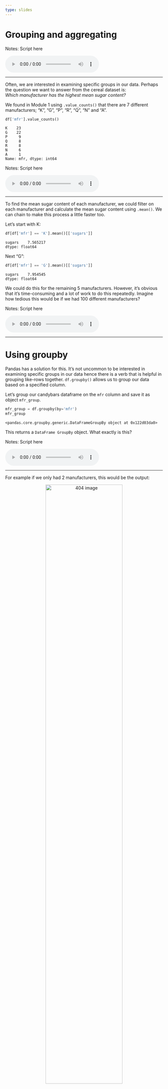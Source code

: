```yaml
---
type: slides
---
```


# Grouping and aggregating

Notes: Script here

<html>

<audio controls >

<source src="/placeholder_audio.mp3" />

</audio>

</html>

---

Often, we are interested in examining specific groups in our data.
Perhaps the question we want to answer from the cereal dataset is:  
*_Which manufacturer has the highest mean sugar content?_*

We found in Module 1 using `.value_counts()` that there are 7 different
manufacturers; “K”, “G”, “P”, “R”, “Q”, “N” and “A”.

``` python
df['mfr'].value_counts()
```

```out
K    23
G    22
P     9
Q     8
R     8
N     6
A     1
Name: mfr, dtype: int64
```

Notes: Script here

<html>

<audio controls >

<source src="/placeholder_audio.mp3" />

</audio>

</html>

---

To find the mean sugar content of each manufacturer, we could filter on
each manufacturer and calculate the mean sugar content using `.mean()`.
We can chain to make this process a little faster too.

Let’s start with K:

``` python
df[df['mfr'] == 'K'].mean()[['sugars']]
```

```out
sugars    7.565217
dtype: float64
```

Next “G”:

``` python
df[df['mfr'] == 'G'].mean()[['sugars']]
```

```out
sugars    7.954545
dtype: float64
```

We could do this for the remaining 5 manufacturers. However, it’s
obvious that it’s time-consuming and a lot of work to do this
repeatedly. Imagine how tedious this would be if we had 100 different
manufacturers?

Notes: Script here

<html>

<audio controls >

<source src="/placeholder_audio.mp3" />

</audio>

</html>

---

# Using groupby

Pandas has a solution for this. It’s not uncommon to be interested in
examining specific groups in our data hence there is a verb that is
helpful in grouping like-rows together. `df.groupby()` allows us to
group our data based on a specified column.

Let’s group our candybars dataframe on the `mfr` column and save it as
object `mfr_group`.

``` python
mfr_group = df.groupby(by='mfr')
mfr_group
```

```out
<pandas.core.groupby.generic.DataFrameGroupBy object at 0x122d03da0>
```

This returns a `DataFrame GroupBy` object. What exactly is this?

Notes: Script here

<html>

<audio controls >

<source src="/placeholder_audio.mp3" />

</audio>

</html>

---

For example if we only had 2 manufacturers, this would be the output:

<center>

<img src='/module2/groupby.png'  alt="404 image" width = "70%" align="middle"/>

</center>

Notes: Script here

<html>

<audio controls >

<source src="/placeholder_audio.mp3" />

</audio>

</html>

---

A `DataFrame GroupBy` object contains information about the groups of
the dataframe. We can access it with the `.groups` attribute (noun).

``` python
mfr_group.groups
```

```out
{'A': Int64Index([43], dtype='int64'), 'G': Int64Index([5, 7, 11, 12, 13, 14, 18, 22, 31, 36, 40, 42, 47, 51, 59, 69, 70, 71, 72, 73, 75, 76], dtype='int64'), 'K': Int64Index([2, 3, 6, 16, 17, 19, 21, 24, 25, 26, 28, 38, 39, 46, 48, 49, 50, 53, 58, 60, 62, 66, 67], dtype='int64'), 'N': Int64Index([0, 20, 63, 64, 65, 68], dtype='int64'), 'P': Int64Index([9, 27, 29, 30, 32, 33, 34, 37, 52], dtype='int64'), 'Q': Int64Index([1, 10, 35, 41, 54, 55, 56, 57], dtype='int64'), 'R': Int64Index([4, 8, 15, 23, 44, 45, 61, 74], dtype='int64')}
```

Reading carefully, we can see there are 7 groups: `A`, `G`, `K`, `N`,
`P`, `Q` and `R`, and it lists the index labels (cereal names) in each
group.

Notes: Script here

<html>

<audio controls >

<source src="/placeholder_audio.mp3" />

</audio>

</html>

---

We can obtain all the row index names of a group by specifying the group
name in square brackets after the `groups` method. Take the group `K` as
an example.

``` python
mfr_group.groups['K']
```

```out
Int64Index([2, 3, 6, 16, 17, 19, 21, 24, 25, 26, 28, 38, 39, 46, 48, 49, 50, 53, 58, 60, 62, 66, 67], dtype='int64')
```

Notes: Script here

<html>

<audio controls >

<source src="/placeholder_audio.mp3" />

</audio>

</html>

---

We can get the full dataframe of the group `K` alone using the method
`get_group()`.

``` python
mfr_group.get_group('K')
```

```out
                         name mfr  type  calories  protein  fat  sodium  fiber  carbo  sugars  potass  vitamins  shelf  weight  cups     rating
2                    All-Bran   K  Cold        70        4    1     260    9.0    7.0       5     320        25      3    1.00  0.33  59.425505
3   All-Bran with Extra Fiber   K  Cold        50        4    0     140   14.0    8.0       0     330        25      3    1.00  0.50  93.704912
6                 Apple Jacks   K  Cold       110        2    0     125    1.0   11.0      14      30        25      2    1.00  1.00  33.174094
16                Corn Flakes   K  Cold       100        2    0     290    1.0   21.0       2      35        25      1    1.00  1.00  45.863324
17                  Corn Pops   K  Cold       110        1    0      90    1.0   13.0      12      20        25      2    1.00  1.00  35.782791
..                        ...  ..   ...       ...      ...  ...     ...    ...    ...     ...     ...       ...    ...     ...   ...        ...
58                Raisin Bran   K  Cold       120        3    1     210    5.0   14.0      12     240        25      2    1.33  0.75  39.259197
60             Raisin Squares   K  Cold        90        2    0       0    2.0   15.0       6     110        25      3    1.00  0.50  55.333142
62              Rice Krispies   K  Cold       110        2    0     290    0.0   22.0       3      35        25      1    1.00  1.00  40.560159
66                     Smacks   K  Cold       110        2    1      70    1.0    9.0      15      40        25      2    1.00  0.75  31.230054
67                  Special K   K  Cold       110        6    0     230    1.0   16.0       3      55        25      1    1.00  1.00  53.131324

[23 rows x 16 columns]
```

Notes: Script here

<html>

<audio controls >

<source src="/placeholder_audio.mp3" />

</audio>

</html>

---

Similarly to how we made frequency tables using `.value_counts()`:

``` python
df['mfr'].value_counts()
```

```out
K    23
G    22
P     9
Q     8
R     8
N     6
A     1
Name: mfr, dtype: int64
```

We can now use `.size()` to obtain the amount of rows in each group:

``` python
mfr_group.size()
```

```out
mfr
A     1
G    22
K    23
N     6
P     9
Q     8
R     8
dtype: int64
```

Notes: Script here

<html>

<audio controls >

<source src="/placeholder_audio.mp3" />

</audio>

</html>

---

## Summary Statistics with Groups

What now? Grouping doesn’t answer our initial question of ***Which
manufacturer has the highest mean sugar content?***  
Where do we go from here?  
We need to calculate the mean sugar content in each manufacturing
group\!

``` python
mfr_group.mean()
```

```out
       calories   protein       fat      sodium     fiber      carbo    sugars      potass   vitamins     shelf    weight      cups     rating
mfr                                                                                                                                           
A    100.000000  4.000000  1.000000    0.000000  0.000000  16.000000  3.000000   95.000000  25.000000  2.000000  1.000000  1.000000  54.850917
G    111.363636  2.318182  1.363636  200.454545  1.272727  14.727273  7.954545   85.227273  35.227273  2.136364  1.049091  0.875000  34.485852
K    108.695652  2.652174  0.608696  174.782609  2.739130  15.130435  7.565217  103.043478  34.782609  2.347826  1.077826  0.796087  44.038462
N     86.666667  2.833333  0.166667   37.500000  4.000000  16.000000  1.833333  121.000000   8.333333  1.666667  0.971667  0.778333  67.968567
P    108.888889  2.444444  0.888889  146.111111  2.777778  13.222222  8.777778  113.888889  25.000000  2.444444  1.064444  0.714444  41.705744
Q     95.000000  2.625000  1.750000   92.500000  1.337500  10.250000  5.500000   74.375000  12.500000  2.375000  0.875000  0.823750  42.915990
R    115.000000  2.500000  1.250000  198.125000  1.875000  17.625000  6.125000   89.500000  25.000000  2.000000  1.000000  0.871250  41.542997
```

This answers the initial question and confirms that manufacturer “P” has
the highest mean sugar content across cereals. See how convenient this
was to do in comparison to our initial method? Not only does this give
us the result quicker, but it also gives us the mean of each column of
the dataframe. Think of how many filtering and mean calculations would
have to be done if we were to do this using our initial method.  
Of course, using groups is not limited to finding only the mean. We can
do the same thing for other statistics too like `.min()` and `.max()`.

Notes: Script here

<html>

<audio controls >

<source src="/placeholder_audio.mp3" />

</audio>

</html>

---

## Aggregating dataframes

In situations where we want to collect multiple statistics together, we
can aggregate them in one step using a verb called `.agg()`.

`.agg()` can be used on its own using a single measurement, without
groupby:

``` python
df.agg('mean')
```

```out
calories    106.883117
protein       2.545455
fat           1.012987
sodium      159.675325
fiber         2.151948
carbo        14.623377
sugars        6.948052
potass       96.129870
vitamins     28.246753
shelf         2.207792
weight        1.029610
cups          0.821039
rating       42.665705
dtype: float64
```

Notes: Script here

<html>

<audio controls >

<source src="/placeholder_audio.mp3" />

</audio>

</html>

---

This is essentially the same thing as calling the statistic `mean()` on
the dataframe.

``` python
df.mean()
```

```out
calories    106.883117
protein       2.545455
fat           1.012987
sodium      159.675325
fiber         2.151948
carbo        14.623377
sugars        6.948052
potass       96.129870
vitamins     28.246753
shelf         2.207792
weight        1.029610
cups          0.821039
rating       42.665705
dtype: float64
```

Notes: Script here

<html>

<audio controls >

<source src="/placeholder_audio.mp3" />

</audio>

</html>

---

`.agg()` gets a chance to really shine when we want several specific
measures. Let’s say we want the `max`, `min` and `median`. We specify
them in square brackets within our `.agg()` method.

``` python
df.agg(['max', 'min', 'median'])
```

```out
                       name  mfr  type  calories  protein  fat  sodium  fiber  carbo  sugars  potass  vitamins  shelf  weight  cups     rating
max     Wheaties Honey Gold    R   Hot     160.0      6.0  5.0   320.0   14.0   23.0    15.0   330.0     100.0    3.0     1.5  1.50  93.704912
min               100% Bran    A  Cold      50.0      1.0  0.0     0.0    0.0    1.0     0.0     1.0       0.0    1.0     0.5  0.25  18.042851
median                  NaN  NaN   NaN     110.0      3.0  1.0   180.0    2.0   14.0     7.0    90.0      25.0    2.0     1.0  0.75  40.400208
```

It produces a convenient dataframe giving the value for each statistic,
for each column.

Notes: Script here

<html>

<audio controls >

<source src="/placeholder_audio.mp3" />

</audio>

</html>

---

## Aggregating groupby objects

`.agg()` is particularly useful with groupby objects. Let’s try it on
our manufacturer `groupby` object named `mfr_group`.

``` python
mfr_group.agg(['max', 'min', 'median'])
```

```out
    calories             protein            fat            sodium             fiber             carbo              sugars            potass            vitamins            shelf            weight               cups                  rating                      
         max  min median     max min median max min median    max  min median   max  min median   max   min median    max min median    max min median      max min median   max min median    max   min median   max   min median        max        min     median
mfr                                                                                                                                                                                                                                                                
A        100  100    100       4   4    4.0   1   1      1      0    0    0.0   0.0  0.0    0.0  16.0  16.0  16.00      3   3    3.0     95  95   95.0       25  25   25.0     2   2    2.0   1.00  1.00    1.0  1.00  1.00  1.000  54.850917  54.850917  54.850917
G        140  100    110       6   1    2.0   3   1      1    290  140  200.0   4.0  0.0    1.5  21.0  10.5  14.25     14   1    8.5    230  25   80.0      100  25   25.0     3   1    2.0   1.50  1.00    1.0  1.50  0.50  0.875  51.592193  19.823573  36.181877
K        160   50    110       6   1    3.0   3   0      0    320    0  170.0  14.0  0.0    1.0  22.0   7.0  15.00     15   0    7.0    330  20   60.0      100  25   25.0     3   1    3.0   1.50  1.00    1.0  1.00  0.33  0.750  93.704912  29.924285  40.560159
N        100   70     90       4   2    3.0   1   0      0    130    0    7.5  10.0  1.0    3.0  21.0   5.0  17.50      6   0    0.0    280   1  107.5       25   0    0.0     3   1    1.5   1.00  0.83    1.0  1.00  0.33  0.835  74.472949  59.363993  68.319429
P        120   90    110       3   1    3.0   3   0      1    210   45  160.0   6.0  0.0    3.0  17.0  11.0  13.00     15   3   10.0    260  25   90.0       25  25   25.0     3   1    3.0   1.33  1.00    1.0  1.33  0.25  0.670  53.371007  28.025765  40.917047
Q        120   50    100       5   1    2.5   5   0      2    220    0   75.0   2.7  0.0    1.5  14.0   1.0  12.00     12   0    6.0    135  15   72.5       25   0   12.5     3   1    2.5   1.00  0.50    1.0  1.00  0.50  0.875  63.005645  18.042851  47.419974
R        150   90    110       4   1    2.0   3   0      1    280   95  200.0   4.0  0.0    2.0  23.0  14.0  16.50     11   2    5.5    170   1   97.5       25  25   25.0     3   1    2.0   1.00  1.00    1.0  1.13  0.67  0.875  49.787445  34.139765  41.721976
```

This gives a value for each group and for each statistic we specified.
For example:

Look at the ‘150’ in the bottom row on the far left. The interpretation
is that, for cases where the manufacturer is ‘R’, the max number of
calories is 150. In a similar manner if the manufacturer is ‘P’ the
minumum amount of sodium, is 45.

Notes: Script here

<html>

<audio controls >

<source src="/placeholder_audio.mp3" />

</audio>

</html>

---

## Extra Fancy Aggregation

You might have noticed that when we used `.agg()`, we calculated the
same 3 statistics for every column in the dataframe but we can calculate
different statistics for different columns.  
Let’s say we are concerned about the `max` and `min` calorie values, the
total `sum` of the ratings and the `mean` and `median` sugar content for
each manufacturing group.  
We wrapped everything in curly brackets and we use a colon to separate
the column name from the statistics values. We need to put the
statistics within square brackets.

``` python
mfr_group.agg({"calories":['max', 'min'],
                 "rating":['sum'],  
                 "sugars":['mean', 'median']})
```

```out
    calories            rating    sugars       
         max  min          sum      mean median
mfr                                            
A        100  100    54.850917  3.000000    3.0
G        140  100   758.688737  7.954545    8.5
K        160   50  1012.884634  7.565217    7.0
N        100   70   407.811403  1.833333    0.0
P        120   90   375.351697  8.777778   10.0
Q        120   50   343.327919  5.500000    6.0
R        150   90   332.343977  6.125000    5.5
```

Now this is a bit easier to read.

Notes: Script here

<html>

<audio controls >

<source src="/placeholder_audio.mp3" />

</audio>

</html>

---

## Plotting Groupby Objects

Let’s return to the question we asked at the beginning of this section:

*_Which manufacturer has the highest mean sugar content?_*

A nice way of showing our results would be to graph this. A bar chart
like this should do the trick\!

<img src="/module2/module2_24/unnamed-chunk-17-1.png" width="576" />

Notes: Script here

<html>

<audio controls >

<source src="/placeholder_audio.mp3" />

</audio>

</html>

---

Let’s go through the steps that are needed to make this plot.

  - We are going to save our plot as an object named `sugar_plot` and
    use our chaining technique as well.
  - We create a groupby object and calculate the mean for each column in
    the dataframe.  
  - Next, we take the single column we are interested in using
    `.loc[]`.  
  - Our last action is the plot everything using `.plot.bar()`.

<!-- end list -->

``` python
sugar_plot = (df.groupby(by='mfr')
                .mean()
                .loc[:,'sugars']
                .plot.bar()
             )
```

Notes: Script here

<html>

<audio controls >

<source src="/placeholder_audio.mp3" />

</audio>

</html>

---

``` python
sugar_plot = (df.groupby(by='mfr')
                .mean()
                .loc[:,'sugars']
                .plot.bar()
             )
sugar_plot
```

<img src="/module2/module2_24/unnamed-chunk-18-1.png" width="576" />

This plot, however, looks a little unfinished. We need to add a title
and label our y-axis.

Notes: Script here

<html>

<audio controls >

<source src="/placeholder_audio.mp3" />

</audio>

</html>

---

We’ve added a title before, so there is nothing new there but adding x
and y-axis labels is a little different. We can increase the label font
sizes using the argument `fontsize`. In this case, we reference our
initial plot and use the verb `.set_ylabel()` and `.set_xlabel()` with
the desired axis label as an argument and `fontsize` to assign a desired
label size. To avoid unnecessary information that will be returned
otherwise, whatever our last verb being used with our plot (named
\`sugar\_plot) has to be reassigned back to the object. If we did this
any other way, we would not have the ability to do more transformations
on our plot, or we would get additional information with the plot
output.

``` python
sugar_plot = (df.groupby(by='mfr')
                .mean()
                .loc[:,'sugars']
                .plot.bar(title='Mean sugar content among manufacturers')
              )
sugar_plot.set_ylabel('Sugar content (in grams)', fontsize=9)
sugar_plot = sugar_plot.set_xlabel('Manufacturer', fontsize=9)
sugar_plot
```

<img src="/module2/module2_24/unnamed-chunk-19-1.png" width="45%" />

Notes: Script here

<html>

<audio controls >

<source src="/placeholder_audio.mp3" />

</audio>

</html>

---

In the last plot, we used `.loc[:,'sugars']` to select a single column
to the plot, however, we can show multiple mean column values in a
single plot by selecting more columns. The columns `fat`, `fiber` and
`protein` seem like good choices.

``` python
nutrition_plot = (df.groupby(by='mfr')
                    .mean()
                    .loc[:, ['fat', 'fiber', 'protein']]
                    .plot.bar(title='Mean nutritrion value over different manufacturers')
                 )
nutrition_plot.set_ylabel('Content (in grams)', fontsize=9)
nutrition_plot = nutrition_plot.set_xlabel('Manufacturer', fontsize=9)
nutrition_plot
```

<img src="/module2/module2_24/unnamed-chunk-20-1.png" width="60%" />

If you want high fibre and low fat, consider having N’s cereals for
breakfast (or lunch or dinner)\!

Notes: Script here

<html>

<audio controls >

<source src="/placeholder_audio.mp3" />

</audio>

</html>

---

## Multiple Grouping

We can group by multiple columns as well. For example we can grouping by
not only manufacturer but also by cereal type\! All we do is put both
both column labels in square brackets within `.groupby()`.

``` python
mfr_type_group = df.groupby(by=['mfr', 'type'])
mfr_type_group.groups
```

```out
{('A', 'Hot'): Int64Index([43], dtype='int64'), ('G', 'Cold'): Int64Index([5, 7, 11, 12, 13, 14, 18, 22, 31, 36, 40, 42, 47, 51, 59, 69, 70, 71, 72, 73, 75, 76], dtype='int64'), ('K', 'Cold'): Int64Index([2, 3, 6, 16, 17, 19, 21, 24, 25, 26, 28, 38, 39, 46, 48, 49, 50, 53, 58, 60, 62, 66, 67], dtype='int64'), ('N', 'Cold'): Int64Index([0, 63, 64, 65, 68], dtype='int64'), ('N', 'Hot'): Int64Index([20], dtype='int64'), ('P', 'Cold'): Int64Index([9, 27, 29, 30, 32, 33, 34, 37, 52], dtype='int64'), ('Q', 'Cold'): Int64Index([1, 10, 35, 41, 54, 55, 56], dtype='int64'), ('Q', 'Hot'): Int64Index([57], dtype='int64'), ('R', 'Cold'): Int64Index([4, 8, 15, 23, 44, 45, 61, 74], dtype='int64')}
```

The attribute `ngroups` indicates how many groups there are.

``` python
mfr_type_group.ngroups
```

```out
9
```

Notes: Script here

<html>

<audio controls >

<source src="/placeholder_audio.mp3" />

</audio>

</html>

---

If we want to get the dataframe of a specific group now, we put the
value of each column in parentheses.

``` python
mfr_type_group.get_group(('K', 'Cold'))
```

```out
                         name mfr  type  calories  protein  fat  sodium  fiber  carbo  sugars  potass  vitamins  shelf  weight  cups     rating
2                    All-Bran   K  Cold        70        4    1     260    9.0    7.0       5     320        25      3    1.00  0.33  59.425505
3   All-Bran with Extra Fiber   K  Cold        50        4    0     140   14.0    8.0       0     330        25      3    1.00  0.50  93.704912
6                 Apple Jacks   K  Cold       110        2    0     125    1.0   11.0      14      30        25      2    1.00  1.00  33.174094
16                Corn Flakes   K  Cold       100        2    0     290    1.0   21.0       2      35        25      1    1.00  1.00  45.863324
17                  Corn Pops   K  Cold       110        1    0      90    1.0   13.0      12      20        25      2    1.00  1.00  35.782791
..                        ...  ..   ...       ...      ...  ...     ...    ...    ...     ...     ...       ...    ...     ...   ...        ...
58                Raisin Bran   K  Cold       120        3    1     210    5.0   14.0      12     240        25      2    1.33  0.75  39.259197
60             Raisin Squares   K  Cold        90        2    0       0    2.0   15.0       6     110        25      3    1.00  0.50  55.333142
62              Rice Krispies   K  Cold       110        2    0     290    0.0   22.0       3      35        25      1    1.00  1.00  40.560159
66                     Smacks   K  Cold       110        2    1      70    1.0    9.0      15      40        25      2    1.00  0.75  31.230054
67                  Special K   K  Cold       110        6    0     230    1.0   16.0       3      55        25      1    1.00  1.00  53.131324

[23 rows x 16 columns]
```

Notes: Script here

<html>

<audio controls >

<source src="/placeholder_audio.mp3" />

</audio>

</html>

---

We can plot in the same way as before

``` python
type_plot = (df.groupby(by=['mfr', 'type'])
                    .mean()
                    .loc[:, ['sugars']]
                    .plot.bar(title='Mean sugar value over different manufacturers and types')
            )
type_plot.set_ylabel('Sugar (in grams)', fontsize=16)
type_plot.set_xlabel('Manufacturer and cereal type', fontsize=16)
type_plot
```

<img src="/module2/module2_24/unnamed-chunk-24-1.png" width="85%" />

Notes: Script here

<html>

<audio controls >

<source src="/placeholder_audio.mp3" />

</audio>

</html>

---

Using `pandas` to plot groupby objects is very limited and is not
possible for many other plot types such as scatter plots.  
If you wish to learn more advanced visualization and Python plotting
package **Altair**, come back soon and visit our in development course
**DSCI-031 Exploratory Data Visualization**.

Notes: Script here

<html>

<audio controls >

<source src="/placeholder_audio.mp3" />

</audio>

</html>

---

# Let’s apply what we learned\!

Notes: Script here

<html>

<audio controls >

<source src="/placeholder_audio.mp3" />

</audio>

</html>

